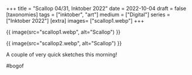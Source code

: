 +++
title = "Scallop 04/31, Inktober 2022"
date = 2022-10-04
draft =  false
[taxonomies]
tags = ["inktober", "art"]
medium = ["Digital"]
series = ["Inktober 2022"]
[extra]
images= ["scallop1.webp"]
+++

{{ image(src="scallop1.webp", alt="Scallop") }}

{{ image(src="scallop2.webp", alt="Scallop") }}

A couple of very quick sketches this morning!

\#bogof

